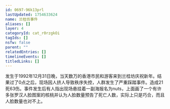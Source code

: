 ```yaml
---
id: 0697-96k13prl
lastUpdated: 1754633624
name: 兰桂坊事件
aliases: []
layer: 4
categoryId: cat_r0rzgkOi
tagIds: []
nsfw: false
parent: ""
relatedEntries: []
timelineEvents: []
titledLinks: []
---
```


发生于1992年12月31日晚，当天数万的香港市民和游客来到兰桂坊庆祝新年。结果过了0点之后，现场因人挤人导致秩序失控，人群发生了严重踩踏事件。造成21死63伤。事件发生后有人指出现场悬挂着一副海报名为nuts，上面画了一个有许多张罗汉人脸图案的核桃并认为人脸数量预告了死亡人数，实际上只是巧合，而且人脸数量也对不上。